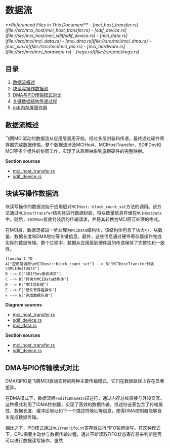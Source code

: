 # 数据流

<cite>
**Referenced Files in This Document**   
- [mci_host_transfer.rs](file://src/mci_host/mci_host_transfer.rs)
- [sdif_device.rs](file://src/mci_host/mci_sdif/sdif_device.rs)
- [mci_data.rs](file://src/mci/mci_data.rs)
- [mci_dma.rs](file://src/mci/mci_dma.rs)
- [mci_pio.rs](file://src/mci/mci_pio.rs)
- [mci_hardware.rs](file://src/mci/mci_hardware.rs)
- [regs.rs](file://src/mci/regs.rs)
</cite>

## 目录
1. [数据流概述](#数据流概述)
2. [块读写操作数据流](#块读写操作数据流)
3. [DMA与PIO传输模式对比](#dma与pio传输模式对比)
4. [关键数据结构传递过程](#关键数据结构传递过程)
5. [dsb内存屏障作用](#dsb内存屏障作用)

## 数据流概述

飞腾MCI驱动的数据流从应用层调用开始，经过多层封装和传递，最终通过硬件寄存器完成数据传输。整个数据流涉及MCIHost、MCIHostTransfer、SDIFDev和MCI等多个组件的协同工作，实现了从高层抽象到底层硬件的完整映射。

**Section sources**
- [mci_host_transfer.rs](file://src/mci_host/mci_host_transfer.rs)
- [sdif_device.rs](file://src/mci_host/mci_sdif/sdif_device.rs)

## 块读写操作数据流

块读写操作的数据流始于应用层对`MCIHost::block_count_set`方法的调用。该方法通过`MCIHostTransfer`结构体进行数据封装，将块数量信息存储在`MCIHostData`中。随后，`SDIFDev`接收封装后的传输请求，并将其转换为MCI层可处理的格式。

在MCI层，数据流被进一步处理为`MCIData`结构体，该结构体包含了块大小、块数量、数据长度和DMA地址等关键信息。最终，这些信息通过硬件寄存器操作完成实际的数据传输。整个过程中，数据从应用层到硬件层的传递保持了完整性和一致性。

```mermaid
flowchart TD
A["应用层调用\nMCIHost::block_count_set"] --> B["MCIHostTransfer封装\nMCIHostData"]
B --> C["SDIFDev接收请求"]
C --> D["转换为MCIData结构体"]
D --> E["MCI层处理"]
E --> F["硬件寄存器操作"]
F --> G["完成数据传输"]
```

**Diagram sources**
- [mci_host_transfer.rs](file://src/mci_host/mci_host_transfer.rs#L1-L222)
- [sdif_device.rs](file://src/mci_host/mci_sdif/sdif_device.rs#L1-L539)
- [mci_data.rs](file://src/mci/mci_data.rs#L1-L73)

**Section sources**
- [mci_host_transfer.rs](file://src/mci_host/mci_host_transfer.rs#L1-L222)
- [sdif_device.rs](file://src/mci_host/mci_sdif/sdif_device.rs#L1-L539)

## DMA与PIO传输模式对比

DMA和PIO是飞腾MCI驱动支持的两种主要传输模式，它们在数据路径上存在显著差异。

在DMA模式下，数据流经`FSdifIDmaDesc`描述符，通过内存总线直接与外设交互。这种模式利用了IDMA控制器，实现了高效的数据传输。描述符链表包含了传输属性、数据长度、缓冲区地址和下一个描述符地址等信息，使得DMA控制器能够自主完成数据传输。

相比之下，PIO模式通过`MCITranFifoCnt`寄存器进行FIFO轮询读写。在这种模式下，CPU需要主动参与数据传输过程，通过不断读取FIFO状态寄存器来判断是否可以进行数据读写操作。虽然